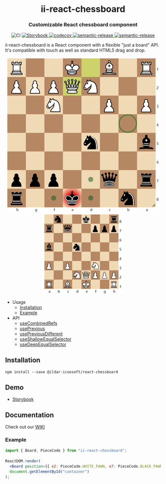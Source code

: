 <h1 align="center">ii-react-chessboard</h1>

<h3 align="center">

Customizable React chessboard component

</h3>

<p align="center">
    <img alt="CI" src="https://github.com/ildar-icoosoft/react-chessboard/workflows/CI/badge.svg">
    <a href="https://ildar-icoosoft.github.io/react-chessboard/">
        <img src="https://github.com/ildar-icoosoft/react-chessboard/workflows/Storybook/badge.svg" alt="Storybook">
    </a>
    <a href="https://codecov.io/gh/ildar-icoosoft/react-chessboard">
        <img alt="codecov" src="https://codecov.io/gh/ildar-icoosoft/react-chessboard/branch/master/graph/badge.svg?token=9BKCLGTTFV">
    </a>
    <a href="https://github.com/semantic-release/semantic-release">
        <img alt="semantic-release" src="https://img.shields.io/badge/%20%20%F0%9F%93%A6%F0%9F%9A%80-semantic--release-e10079.svg">
    </a>
    <a href="https://www.npmjs.com/package/ii-react-chessboard">
        <img alt="semantic-release" src="https://img.shields.io/npm/v/ii-react-chessboard">
    </a>
</p>

ii-react-chessboard is a React component with a flexible "just a board" API. 
It's compatible with touch as well as standard HTML5 drag and drop.

<div align="center">

<img src="./src/images/screenshot1.png" alt="Big board" width="500">
<img src="./src/images/screenshot2.png" alt="Small board" width="261">

</div>

- Usage
  - [Installation](#installation)
  - [Example](#example)
- API
  - [useCombinedRefs](#usecombinedrefs)
  - [usePrevious](#useprevious)
  - [usePreviousDifferent](#usepreviousdifferent)
  - [useShallowEqualSelector](#useshallowequalselector)
  - [useDeepEqualSelector](#usedeepequalselector)

## Installation

```
npm install --save @ildar-icoosoft/react-chessboard
```

## Demo

- [Storybook](https://ildar-icoosoft.github.io/react-chessboard/)

## Documentation

Check out our [WIKI](https://github.com/ildar-icoosoft/react-chessboard/wiki/API)

### Example

```jsx
import { Board, PieceCode } from "ii-react-chessboard";

ReactDOM.render(
  <Board position={{ e2: PieceCode.WHITE_PAWN, e7: PieceCode.BLACK_PAWN }} />,
  document.getElementById("container")
);
```
